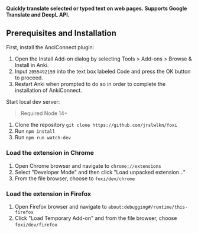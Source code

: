 #### Quickly translate selected or typed text on web pages. Supports Google Translate and DeepL API.

## Prerequisites and Installation

First, install the AnciConnect plugin:

1. Open the Install Add-on dialog by selecting Tools > Add-ons > Browse & Install in Anki.
2. Input `2055492159` into the text box labeled Code and press the OK button to proceed.
3. Restart Anki when prompted to do so in order to complete the installation of AnkiConnect.

Start local dev server:

> Required Node 14+

1. Clone the repository `git clone https://github.com/jrslwlkn/foxi`
2. Run `npm install`
3. Run `npm run watch-dev`

### Load the extension in Chrome

1. Open Chrome browser and navigate to `chrome://extensions`
2. Select "Developer Mode" and then click "Load unpacked extension..."
3. From the file browser, choose to `foxi/dev/chrome`

### Load the extension in Firefox

1. Open Firefox browser and navigate to `about:debugging#/runtime/this-firefox`
2. Click "Load Temporary Add-on" and from the file browser, choose `foxi/dev/firefox`
